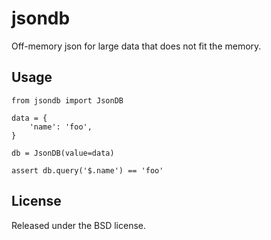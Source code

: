 jsondb
======


Off-memory json for large data that does not fit the memory.

Usage
------

    from jsondb import JsonDB
    
    data = {
        'name': 'foo',
    }
    
    db = JsonDB(value=data)
    
    assert db.query('$.name') == 'foo'

License
-------

Released under the BSD license.
